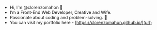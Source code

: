 - Hi, I’m @clorenzomahon 👋 
- I’m a Front-End Web Developer, Creative and Wife.
- Passionate about coding and problem-solving. 🚀
- You can visit my portfolio here - [https://clorenzomahon.github.io/](url)


<!---
clorenzomahon/clorenzomahon is a ✨ special ✨ repository because its `README.md` (this file) appears on your GitHub profile.
You can click the Preview link to take a look at your changes.
--->
